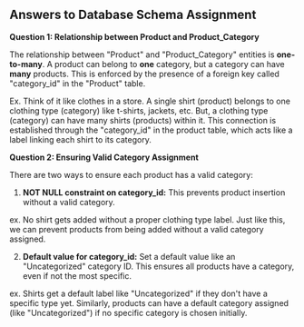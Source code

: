 ## Answers to Database Schema Assignment

**Question 1: Relationship between Product and Product_Category**

The relationship between "Product" and "Product_Category" entities is **one-to-many**. A product can belong to **one** category, but a category can have **many** products. This is enforced by the presence of a foreign key called "category_id" in the "Product" table.

Ex.  Think of it like clothes in a store. A single shirt (product) belongs to one clothing type (category) like t-shirts, jackets, etc. But, a clothing type (category) can have many shirts (products) within it. This connection is established through the "category_id" in the product table, which acts like a label linking each shirt to its category. 

**Question 2: Ensuring Valid Category Assignment**

There are two ways to ensure each product has a valid category:

1. **NOT NULL constraint on category_id:** This prevents product insertion without a valid category.

ex. No shirt gets added without a proper clothing type label. Just like this, we can prevent products from being added without a valid category assigned.

2. **Default value for category_id:** Set a default value like an "Uncategorized" category ID. This ensures all products have a category, even if not the most specific.

ex. Shirts get a default label like "Uncategorized" if they don't have a specific type yet. Similarly, products can have a default category assigned (like "Uncategorized") if no specific category is chosen initially.
